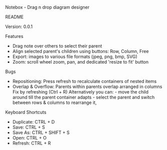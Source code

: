 Notebox - Drag n drop diagram designer

README

Version:
0.0.1

Features
- Drag note over others to select their parent
- Align selected parent's children using buttons: Row, Column, Free
- Export: images to various file formats (jpeg, png, bmp, SVG)
- Zoom: scroll wheel zoom, pan, and dedicated 'resize to fit' button


Bugs
- Repositioning: Press refresh to recalculate containers of nested items
- Overlap & Overflow: Parents within parents overlap arranged in columns
        Fix by refreshing (Ctrl + R)
        Alternatively you can:
          - move the child around till the parent container adapts 
          - select the parent and switch between rows & columns to rearrange it, 

Keyboard Shortcuts

- Duplicate: CTRL + D
- Save: CTRL + S
- Save As: CTRL + SHIFT + S
- Open: CTRL + O
- Refresh: CTRL + R
